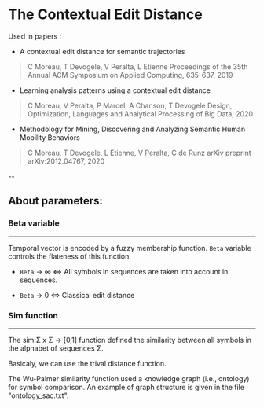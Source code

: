 The Contextual Edit Distance
============================

Used in papers : 

* A contextual edit distance for semantic trajectories
> C Moreau, T Devogele, V Peralta, L Etienne
> Proceedings of the 35th Annual ACM Symposium on Applied Computing, 635-637, 2019

* Learning analysis patterns using a contextual edit distance
> C Moreau, V Peralta, P Marcel, A Chanson, T Devogele
> Design, Optimization, Languages and Analytical Processing of Big Data, 2020

* Methodology for Mining, Discovering and Analyzing Semantic Human Mobility Behaviors
> C Moreau, T Devogele, L Etienne, V Peralta, C de Runz
> arXiv preprint arXiv:2012.04767, 2020


--

## About parameters:

### Beta variable
-------------

Temporal vector is encoded by a fuzzy membership function. `Beta` variable controls the flateness of this function. 

- `Beta` -> ∞ <=> All symbols in sequences are taken into account in sequences. 

- `Beta` -> 0 <=> Classical edit distance


### Sim function
------------

The sim:Σ x Σ -> [0,1] function defined the similarity between all symbols in the alphabet of sequences Σ. 

Basicaly, we can use the trival distance function. 

The Wu-Palmer similarity function used a knowledge graph (i.e., ontology) for symbol comparison. An example of graph structure is given in the file "ontology_sac.txt". 

